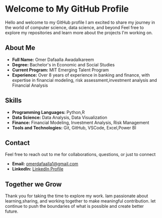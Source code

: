 # Welcome to My GitHub Profile

Hello and welcome to my GitHub profile I am excited to share my journey
in the world of computer science, data science, and beyond Feel free to explore my repositories and learn
 more about the projects I'm working on.

## About Me

- **Full Name:** Omer Dafaalla Awadalkareem
- **Degree:** Bachelor's in Economic and Social Studies
- **Current Program:** MIT Emerging Talent Program
- **Experience:** Over 8 years of experience in banking and finance, with expertise in
financial modeling, risk assessment,investment analysis and Financial Analysis

## Skills

- **Programming Languages:** Python,R
- **Data Science:** Data Analysis, Data Visualization
- **Finance:** Financial Modeling, Investment Analysis, Risk Management
- **Tools and Technologies:** Git, GitHub, VSCode, Excel,Power BI

## Contact

Feel free to reach out to me for collaborations, questions, or just to connect

- **Email:** [omerdafaalla1@gmail.com][def2]
- **LinkedIn:** [LinkedIn Profile][def]


## Together we Grow

Thank you for taking the time to explore my work.
Iam passionate about learning,sharing,
and working together to make meaningful
 contribution. let continue to push
  the boundaries of what is possible
   and create better future.


[def]: https://www.linkedin.com/in/omer-dafaalla-fmva-cbca
[def2]: mailto:omerdafaalla1@gmail.com
